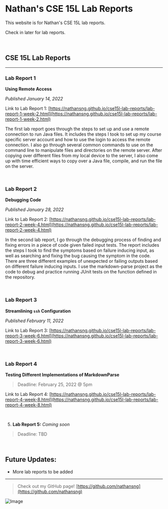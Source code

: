 # Nathan's CSE 15L Lab Reports

This website is for Nathan's CSE 15L lab reports.

Check in later for lab reports.

<br>

## CSE 15L Lab Reports

---

### Lab Report 1

**Using Remote Access**

*Published January 14, 2022*

Link to Lab Report 1: [https://nathansng.github.io/cse15l-lab-reports/lab-report-1-week-2.html](https://nathansng.github.io/cse15l-lab-reports/lab-report-1-week-2.html)

The first lab report goes through the steps to set up and use a remote connection to run Java files. It includes the steps I took to set up my course specific server account and how to use the login to access the remote connection. I also go through several common commands to use on the command line to manipulate files and directories on the remote server. After copying over different files from my local device to the server, I also come up with time efficient ways to copy over a Java file, compile, and run the file on the server.

<br>

### Lab Report 2

**Debugging Code**

*Published January 28, 2022*

Link to Lab Report 2: [https://nathansng.github.io/cse15l-lab-reports/lab-report-2-week-4.html](https://nathansng.github.io/cse15l-lab-reports/lab-report-2-week-4.html)

In the second lab report, I go through the debugging process of finding and fixing errors in a piece of code given failed input tests. The report includes the steps I took to find the symptoms based on failure inducing input, as well as searching and fixing the bug causing the symptom in the code. There are three different examples of unexpected or failing outputs based on different failure inducing inputs. I use the markdown-parse project as the code to debug and practice running JUnit tests on the function defined in the repository.

<br>

### Lab Report 3

**Streamlining `ssh` Configuration**

*Published February 11, 2022*

Link to Lab Report 3: [https://nathansng.github.io/cse15l-lab-reports/lab-report-3-week-6.html](https://nathansng.github.io/cse15l-lab-reports/lab-report-3-week-6.html)

<br>

### Lab Report 4

**Testing Different Implementations of MarkdownParse**

> Deadline: February 25, 2022 @ 5pm

Link to Lab Report 4: [https://nathansng.github.io/cse15l-lab-reports/lab-report-4-week-8.html](https://nathansng.github.io/cse15l-lab-reports/lab-report-4-week-8.html)

<br>

5. **Lab Report 5:** *Coming soon*

> Deadline: TBD

<br>

## Future Updates:

- More lab reports to be added

---

> Check out my GitHub page! [https://github.com/nathansng](https://github.com/nathansng)

![Image](https://evcra.ucsd.edu/_images/UCSD_Sign_r1.jpg)
